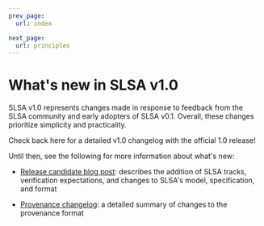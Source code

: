 ```yaml
---
prev_page:
  url: index

next_page:
  url: principles
---
```


# What's new in SLSA v1.0

SLSA v1.0 represents changes made in response to feedback from the SLSA
community and early adopters of SLSA v0.1. Overall, these changes
prioritize simplicity and practicality.

Check back here for a detailed v1.0 changelog with the official 1.0 release!

Until then, see the following for more information about what's new:

-   [Release candidate blog post](/blog/2023/02/slsa-v1-rc): describes the
    addition of SLSA tracks, verification expectations, and changes to SLSA's
    model, specification, and format

-   [Provenance changelog](/provenance/v1-rc1#v10-draft): a detailed summary of
    changes to the provenance format
